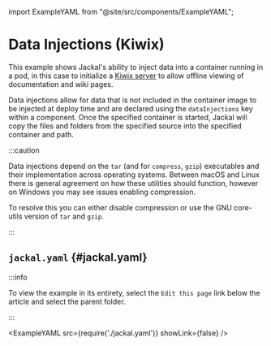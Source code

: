 import ExampleYAML from "@site/src/components/ExampleYAML";

# Data Injections (Kiwix)

This example shows Jackal's ability to inject data into a container running in a pod, in this case to initialize a [Kiwix server](https://www.kiwix.org/en/) to allow offline viewing of documentation and wiki pages.


Data injections allow for data that is not included in the container image to be injected at deploy time and are declared using the `dataInjections` key within a component.  Once the specified container is started, Jackal will copy the files and folders from the specified source into the specified container and path.

:::caution

Data injections depend on the `tar` (and for `compress`, `gzip`) executables and their implementation across operating systems.  Between macOS and Linux there is general agreement on how these utilities should function, however on Windows you may see issues enabling compression.

To resolve this you can either disable compression or use the GNU core-utils version of `tar` and `gzip`.

:::

## `jackal.yaml` {#jackal.yaml}

:::info

To view the example in its entirety, select the `Edit this page` link below the article and select the parent folder.

:::

<ExampleYAML src={require('./jackal.yaml')} showLink={false} />
